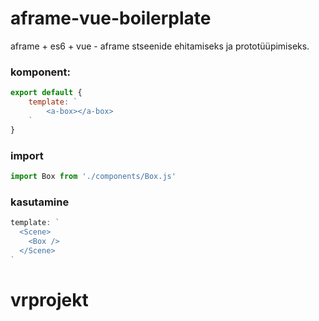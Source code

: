 # aframe-vue-boilerplate
aframe + es6 + vue - aframe stseenide ehitamiseks ja prototüüpimiseks.

### komponent:

```javascript
export default {
    template: `
        <a-box></a-box>
    `
}
```

### import

```javascript
import Box from './components/Box.js'
```

### kasutamine

```javascript
template: `
  <Scene>
    <Box />
  </Scene>
`
```
# vrprojekt
